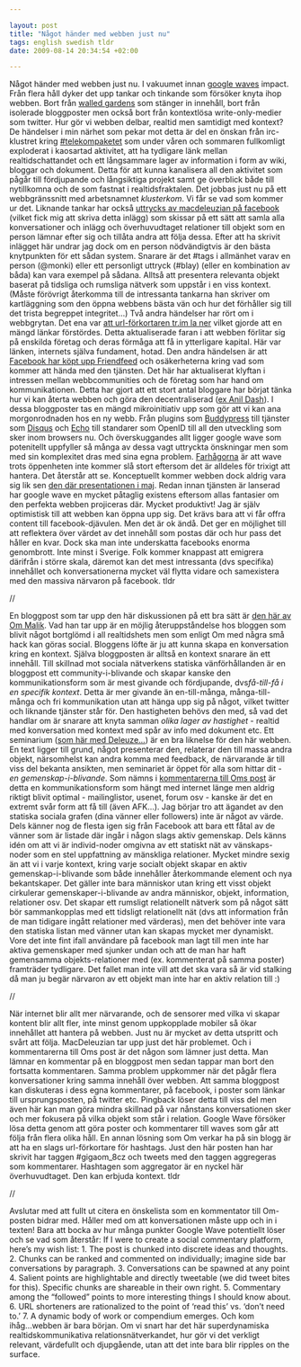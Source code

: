 ```yaml
--- 

layout: post
title: "Något händer med webben just nu" 
tags: english swedish tldr
date: 2009-08-14 20:34:54 +02:00 

---
```


Något händer med webben just nu. I vakuumet innan [google waves](http://wave.google.com/) impact. Från flera håll dyker det upp tankar och tinkande som försöker knyta ihop webben. Bort från [walled gardens](2009-05-05-internet-noll-del-2-fel-moln.html) som stänger in innehåll, bort från isolerade bloggposter men också bort från kontextlösa write-only-medier som twitter. Hur gör vi webben delbar, realtid men samtidigt med kontext? De händelser i min närhet som pekar mot detta är del en önskan från irc-klustret kring [#telekompaketet](http://werebuild.eu/) som under våren och sommaren fullkomligt exploderat i kaosartad aktivitet, att ha tydligare länk mellan realtidschattandet och ett långsammare lager av information i form av wiki, bloggar och dokument. Detta för att kunna kanalisera all den aktivitet som pågår till fördjupande och långsiktiga projekt samt ge överblick både till nytillkomna och de som fastnat i realtidsfraktalen. Det jobbas just nu på ett webbgränssnitt med arbetsnamnet *klusterkom*. Vi får se vad som kommer ur det. Liknande tankar har också [uttrycks av macdeleuzian på facebook](http://www.facebook.com/note.php?note_id=139487386180&ref=mf) (vilket fick mig att skriva detta inlägg) som skissar på ett sätt att samla alla konversationer och inlägg och överhuvudtaget relationer till objekt som en person lämnar efter sig och tillåta andra att följa dessa. Efter att ha skrivit inlägget här undrar jag dock om en person nödvändigtvis är den bästa knytpunkten för ett sådan system. Snarare är det #tags i allmänhet varav en person (@monki) eller ett personligt uttryck (#blay) (eller en kombination av båda) kan vara exempel på sådana. Alltså att presentera relevanta objekt baserat på tidsliga och rumsliga nätverk som uppstår i en viss kontext. (Måste förövrigt återkomma till de intressanta tankarna han skriver om kartläggning som den öppna webbens bästa vän och hur det förhåller sig till det trista begreppet integritet...) Två andra händelser har rört om i webbgrytan. Det ena var [att url-förkortaren tr.im la ner](http://blog.tr.im/post/159489555/tr-im-to-december-31-2009) vilket gjorde att en mängd länkar förstördes. Detta aktualiserade faran i att webben förlitar sig på enskilda företag och deras förmåga att få in ytterligare kapital. Här var länken, internets själva fundament, hotad. Den andra händelsen är att [Facebook har köpt upp Friendfeed](http://gigaom.com/2009/08/10/why-facebook-wants-friendfeed/) och osäkerheterna kring vad som kommer att hända med den tjänsten. Det här har aktualiserat klyftan i intressen mellan webbcommunities och de företag som har hand om kommunikationen. Detta har gjort att ett stort antal bloggare har börjat tänka hur vi kan återta webben och göra den decentraliserad ([ex Anil Dash](http://dashes.com/anil/2009/07/the-pushbutton-web-realtime-becomes-real.html%20)). I dessa bloggposter tas en mängd mikroinitiativ upp som gör att vi kan ana morgonrodnaden hos en ny webb. Från plugins som [Buddypress](http://buddypress.org/about/) till tjänster som [Disqus](http://disqus.com/) och [Echo](http://js-kit.com/) till standarer som OpenID till all den utveckling som sker inom browsers nu. Och överskuggandes allt ligger google wave som potenitellt uppfyller så många av dessa vagt uttryckta önskningar men som med sin komplexitet dras med sina egna problem. [Farhågorna](http://dashes.com/anil/2009/08/what-works-the-web-way-vs-the-wave-way.html) är att wave trots öppenheten inte kommer slå stort eftersom det är alldeles för trixigt att hantera. Det återstår att se. Konceptuellt kommer webben dock aldrig vara sig lik sen [den där presentationen i maj](http://www.youtube.com/watch?v=v_UyVmITiYQ). Redan innan tjänsten är lanserad har google wave en mycket påtaglig existens eftersom allas fantasier om den perfekta webben projiceras där. Mycket produktivt! Jag är själv optimistisk till att webben kan öppna upp sig. Det krävs bara att vi får offra content till facebook-djävulen. Men det är ok ändå. Det ger en möjlighet till att reflektera över värdet av det innehåll som postas där och hur pass det håller en kvar. Dock ska man inte underskatta facebooks enorma genombrott. Inte minst i Sverige. Folk kommer knappast att emigrera därifrån i större skala, däremot kan det mest intressanta (dvs specifika) innehållet och konversationerna mycket väl flytta vidare och samexistera med den massiva närvaron på facebook. tldr

//

En bloggpost som tar upp den här diskussionen på ett bra sätt är [den här av Om Malik](http://gigaom.com/2009/08/13/the-evolution-of-blogging/). Vad han tar upp är en möjlig återuppståndelse hos bloggen som blivit något bortglömd i all realtidshets men som enligt Om med några små hack kan göras social. Bloggens löfte är ju att kunna skapa en konversation kring en kontext. Själva bloggposten är alltså en kontext snarare än ett innehåll. Till skillnad mot sociala nätverkens statiska vänförhållanden är en bloggpost ett community-i-blivande och skapar kanske den kommunikationsform som är mest givande och fördjupande, dvs*få-till-få i en specifik kontext*. Detta är mer givande än en-till-många, många-till-många och fri kommunikation utan att hänga upp sig på något, vilket twitter och liknande tjänster står för. Den hastigheten behövs den med, så vad det handlar om är snarare att knyta samman *olika lager av hastighet* - realtid med konversation med kontext med spår av info med dokument etc. Ett seminarium ([som här med Deleuze...](http://vodpod.com/lesfacsoflife)) är en bra liknelse för den här webben. En text ligger till grund, något presenterar den, relaterar den till massa andra objekt, närsomhelst kan andra komma med feedback, de närvarande är till viss del bekanta ansikten, men seminariet är öppet för alla som hittar dit - *en gemenskap-i-blivande*. Som nämns i [kommentarerna till Oms post](http://gigaom.com/2009/08/13/the-evolution-of-blogging/#comment-967266) är detta en kommunikationsform som hängt med internet länge men aldrig riktigt blivit optimal - mailinglistor, usenet, forum osv - kanske är det en extremt svår form att få till (även AFK...). Jag börjar tro att ägandet av den statiska sociala grafen (dina vänner eller followers) inte är något av värde. Dels känner nog de flesta igen sig från Facebook att bara ett fåtal av de vänner som är listade där ingår i någon slags aktiv gemenskap. Dels känns idén om att vi är individ-noder omgivna av ett statiskt nät av vänskaps-noder som en stel uppfattning av mänskliga relationer. Mycket mindre sexig än att vi i varje kontext, kring varje socialt objekt skapar en aktiv gemenskap-i-blivande som både innehåller återkommande element och nya bekantskaper. Det gäller inte bara människor utan kring ett visst objekt cirkulerar gemenskaper-i-blivande av andra människor, objekt, information, relationer osv. Det skapar ett rumsligt relationellt nätverk som på något sätt bör sammankopplas med ett tidsligt relationellt nät (dvs att information från de man tidigare ingått relationer med värderas), men det behöver inte vara den statiska listan med vänner utan kan skapas mycket mer dynamiskt. Vore det inte fint ifall användare på facebook man lagt till men inte har aktiva gemenskaper med sjunker undan och att de man har haft gemensamma objekts-relationer med (ex. kommenterat på samma poster) framträder tydligare. Det fallet man inte vill att det ska vara så är vid stalking då man ju begär närvaron av ett objekt man inte har en aktiv relation till :) 

//

När internet blir allt mer närvarande, och de sensorer med vilka vi skapar kontent blir allt fler, inte minst genom uppkopplade mobiler så ökar innehållet att hantera på webben. Just nu är mycket av detta utspritt och svårt att följa. MacDeleuzian tar upp just det här problemet. Och i kommentarerna till Oms post är det någon som lämner just detta. Man lämnar en kommentar på en bloggpost men sedan tappar man bort den fortsatta kommentaren. Samma problem uppkommer när det pågår flera konversationer kring samma innehåll över webben. Att samma bloggpost kan diskuteras i dess egna kommentarer, på facebook, i poster som länkar till ursprungsposten, på twitter etc. Pingback löser detta till viss del men även här kan man göra mindra skillnad på var nånstans konversationen sker och mer fokusera på vilka objekt som står i relation. Google Wave försöker lösa detta genom att göra poster och kommentarer till waves som går att följa från flera olika håll. En annan lösning som Om verkar ha på sin blogg är att ha en slags url-förkortare för hashtags. Just den här posten han har skrivit har taggen #gigaom_8cz och tweets med den taggen aggregeras som kommentarer. Hashtagen som aggregator är en nyckel här överhuvudtaget. Den kan erbjuda kontext. tldr

//

Avslutar med att fullt ut citera en önskelista som en kommentator till Om-posten bidrar med. Håller med om att konversationen måste upp och in i texten! Bara att bocka av hur många punkter Google Wave potentiellt löser och se vad som återstår: If I were to create a social commentary platform, here’s my wish list: 1. The post is chunked into discrete ideas and thoughts. 2. Chunks can be ranked and commented on individually; imagine side bar conversations by paragraph. 3. Conversations can be spawned at any point 4. Salient points are highlightable and directly tweetable (we did tweet bites for this). Specific chunks are shareable in their own right. 5. Commentary among the “followed” points to more interesting things I should know about. 6. URL shorteners are rationalized to the point of ‘read this’ vs. ‘don’t need to.’ 7. A dynamic body of work or compendium emerges. Och kom ihåg...webben är bara början. Om vi snart har det här superdynamiska realtidskommunikativa relationsnätverkandet, hur gör vi det verkligt relevant, värdefullt och djupgående, utan att det inte bara blir ripples on the surface. 
